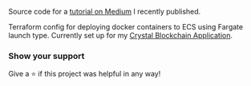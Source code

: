 Source code for a [tutorial on Medium](https://medium.com/@bradford_hamilton/deploying-containers-on-amazons-ecs-using-fargate-and-terraform-part-2-2e6f6a3a957f) I recently published.

Terraform config for deploying docker containers to ECS using Fargate launch type. Currently set up for my [Crystal Blockchain Application](https://github.com/bradford-hamilton/crystal-blockchain).

### Show your support

Give a ⭐ if this project was helpful in any way!